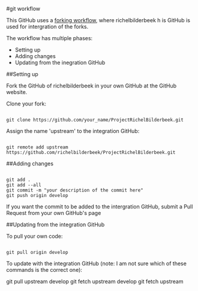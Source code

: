 #git workflow

This GitHub uses a [forking workflow](https://www.atlassian.com/git/workflows#!workflow-forking), where richelbilderbeek h is GitHub is used for intergration of the forks.

The workflow has multiple phases:
- Setting up
- Adding changes
- Updating from the inegration GitHub

##Setting up

Fork the GitHub of richelbilderbeek in your own GitHub at the GitHub website.

Clone your fork:

<code>
git clone https://github.com/your_name/ProjectRichelBilderbeek.git
</code>

Assign the name 'upstream' to the integration GitHub:

<code>
git remote add upstream https://github.com/richelbilderbeek/ProjectRichelBilderbeek.git
</code>

##Adding changes

<code>
git add .
git add --all
git commit -m "your description of the commit here"
git push origin develop
</code>

If you want the commit to be added to the intergration GitHub, submit a Pull Request from your own GitHub's page

##Updating from the integration GitHub

To pull your own code:

<code>
git pull origin develop
</code>

To update with the integration GitHub (note: I am not sure which of these commands is the correct one):

</code>
git pull upstream develop
git fetch upstream develop
git fetch upstream
</code>
